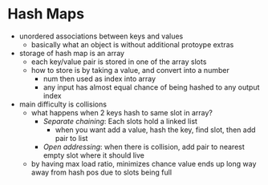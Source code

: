# Hash Maps
- unordered associations between keys and values
    - basically what an object is without additional protoype extras
- storage of hash map is an array
    - each key/value pair is stored in one of the array slots
    - how to store is by taking a value, and convert into a number
        - num then used as index into array
        - any input has almost equal chance of being hashed to any output index
- main difficulty is collisions
    - what happens when 2 keys hash to same slot in array?
        - *Separate chaining*: Each slots hold a linked list
            - when you want add a value, hash the key, find slot, then add pair to list
        - *Open addressing*: when there is collision, add pair to nearest empty slot where it should live
    - by having max load ratio, minimizes chance value ends up long way away from hash pos due to slots being full
